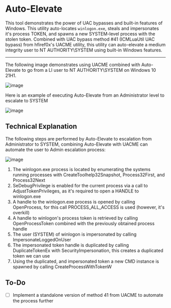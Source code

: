 # Auto-Elevate

This tool demonstrates the power of UAC bypasses and built-in features of Windows. This utility auto-locates `winlogon.exe`, steals and impersonates it's process TOKEN, and spawns a new SYSTEM-level process with the stolen token. Combined with UAC bypass method #41 (ICMLuaUtil UAC bypass) from hfiref0x's UACME utility, this utility can auto-elevate a medium integrity user to NT AUTHORITY\SYSTEM using built-in Windows features.

----

The following image demonstrates using UACME combined with Auto-Elevate to go from a LI user to NT AUTHORITY\SYSTEM on Windows 10 21H1.

![image](https://user-images.githubusercontent.com/54753063/146287122-aa641d16-d91d-4bdb-ad90-ca9045322701.png)

Here is an example of executing Auto-Elevate from an Administrator level to escalate to SYSTEM

![image](https://user-images.githubusercontent.com/54753063/146302621-2b4eaa92-f84c-4b15-b044-d85ebfdb3edb.png)


## Technical Explanation

The following steps are performed by Auto-Elevate to escalation from Administrator to SYSTEM, combining Auto-Elevate with UACME can automate the user to Admin escalation process:

![image](https://user-images.githubusercontent.com/54753063/146290134-71eda507-d2e6-4fb4-a9e3-39280e5cb49c.png)
  
1.  The winlogon.exe process is located by enumerating the systems running processes with CreateToolhelp32Snapshot, Process32First, and Process32Next
2.  SeDebugPrivilege is enabled for the current process via a call to AdjustTokenPrivileges, as it's required to open a HANDLE to winlogon.exe
3.  A handle to the winlogon.exe process is opened by calling OpenProcess, for this call PROCESS\_ALL\_ACCESS is used (however, it's overkill)
4.  A handle to winlogon's process token is retrieved by calling OpenProcessToken combined with the previously obtained process handle 
5.  The user (SYSTEM) of winlogon is impersonated by calling ImpersonateLoggedOnUser
6.  The impersonated token handle is duplicated by calling DuplicateTokenEx with SecurityImpersonation, this creates a duplicated token we can use
7.  Using the duplicated, and impersonated token a new CMD instance is spawned by calling CreateProcessWithTokenW

## To-Do

- [ ] Implement a standalone version of method 41 from UACME to automate the process further
